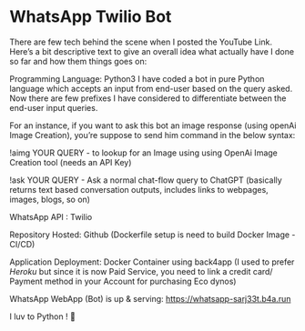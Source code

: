 # WhatsApp Twilio Bot

There are few tech behind the scene when I posted the YouTube Link. Here’s a bit descriptive text to give an overall idea what actually have I done so far and how them things goes on:

Programming Language: Python3
I have coded a bot in pure Python language which accepts an input from end-user based on the query asked. Now there are few prefixes I have considered to differentiate between the end-user input queries.

For an instance, if you want to ask this bot an image response (using openAi Image Creation), you’re suppose to send him command in the below syntax:

!aimg YOUR QUERY - to lookup for an Image using using OpenAi Image Creation tool (needs an API Key)

!ask YOUR QUERY - Ask a normal chat-flow query to ChatGPT (basically returns text based conversation outputs, includes links to webpages, images, blogs, so on)

WhatsApp API : Twilio

Repository Hosted: Github (Dockerfile setup is need to build Docker Image - CI/CD) 

Application Deployment: Docker Container using back4app (I used to prefer *Heroku* but since it is now Paid Service, you need to link a credit card/ Payment method in your Account for purchasing Eco dynos)

WhatsApp WebApp (Bot) is up & serving: https://whatsapp-sarj33t.b4a.run

I luv to Python ! 🙏 
